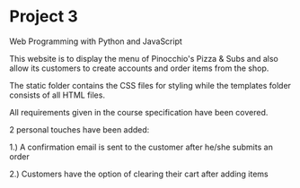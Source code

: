 # Project 3

Web Programming with Python and JavaScript

This website is to display the menu of Pinocchio's Pizza & Subs and also allow its customers to create accounts and order items from the shop.

The static folder contains the CSS files for styling while the templates folder consists of all HTML files.

All requirements given in the course specification have been covered.

2 personal touches have been added:

1.) A confirmation email is sent to the customer after he/she submits an order

2.) Customers have the option of clearing their cart after adding items
